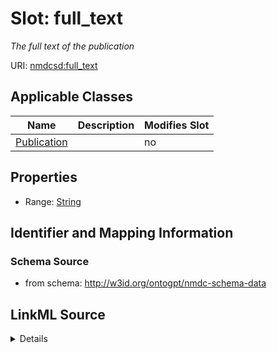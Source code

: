 

# Slot: full_text


_The full text of the publication_



URI: [nmdcsd:full_text](http://w3id.org/ontogpt/nmdc-schema-datafull_text)



<!-- no inheritance hierarchy -->





## Applicable Classes

| Name | Description | Modifies Slot |
| --- | --- | --- |
| [Publication](Publication.md) |  |  no  |







## Properties

* Range: [String](String.md)





## Identifier and Mapping Information







### Schema Source


* from schema: http://w3id.org/ontogpt/nmdc-schema-data




## LinkML Source

<details>
```yaml
name: full_text
description: The full text of the publication
from_schema: http://w3id.org/ontogpt/nmdc-schema-data
rank: 1000
alias: full_text
owner: Publication
domain_of:
- Publication
range: string

```
</details>